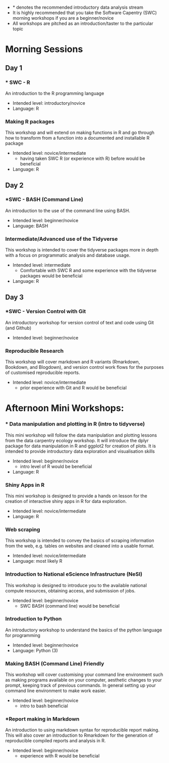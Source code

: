 - \* denotes the recommended introductory data analysis stream
- It is highly recommended that you take the Software Capentry (SWC) morning workshops if you are a beginner/novice
- All workshops are pitched as an introduction/taster to the particular topic

# Morning Sessions

## Day 1



### \* SWC  - R

An introduction to the R programming language

- Intended level: introductory/novice
- Language: R

### Making R packages

This workshop and will extend on making functions in R and go through how to transform from a function into a documented and installable R package

- Intended level: novice/intermediate
    - having taken SWC R (or experience with R) before would be beneficial
- Language: R


## Day 2


### *SWC - BASH  (Command Line)
An introduction to the use of the command line using BASH.

- Intended level: beginner/novice
- Language: BASH



### Intermediate/Advanced use of the Tidyverse

This workshop is intended to cover the tidyverse packages more in depth with a focus on programmatic analysis and database usage.

- Intended level: intermediate 
    - Comfortable with SWC R and some experience with the tidyverse packages would be beneficial
- Language: R



## Day 3


### *SWC - Version Control with Git

An introductory workshop for version control of text and code using Git (and Github)

- Intended level: beginner/novice

### Reproducible Research

This workshop will cover markdown and R variants (Rmarkdown, Bookdown, and Blogdown), and version control work flows for the purposes of customised reproducible reports. 

- Intended level: novice/intermediate 
    - prior experience with Git and R would be beneficial



# Afternoon Mini Workshops:

### * Data manipulation and plotting in R (intro to tidyverse)

This mini workshop will follow the data manipulation and plotting lessons from the data carpentry ecology workshop. It will introduce the dplyr package for data manipulation in R and ggplot2 for creation of plots. It is intended to provide introductory data exploration and visualisation skills

- Intended level: beginner/novice 
    - intro level of R would be beneficial
- Language: R



### Shiny Apps in R

This mini workshop is designed to provide a hands on lesson for the creation of interactive shiny apps in R for data exploration.

- Intended level: novice/intermediate
- Language: R



### Web scraping

This workshop is intended to convey the basics of scraping information from the web, e.g. tables on websites and cleaned into a usable format.

- Intended level: novice/intermediate
- Language: most likely R



### Introduction to National eScience Infrastructure (NeSI)

This workshop is designed to introduce you to the available national compute resources, obtaining access, and submission of jobs.

- Intended level: beginner/novice 
    - SWC BASH (command line) would be beneficial
    
    
### Introduction to Python

An introductory workshop to understand the basics of the python language for programming

- Intended level: beginner/novice
- Language: Python (3)



### Making BASH (Command Line) Friendly

This workshop will cover customising your command line environment such as making programs available on your computer, aesthetic changes to your prompt, keeping track of previous commands. In general setting up your command line environment to make work easier.

- Intended level: beginner/novice 
    - intro to bash beneficial



### *Report making in Markdown

An introduction to using markdown syntax for reproducible report making. This will also cover an introduction to Rmarkdown for the generation of reproducible compiled reports and analysis in R.

- Intended level: beginner/novice
    - experience with R would be beneficial
